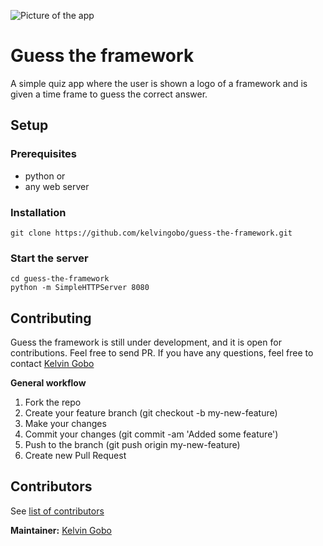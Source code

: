 ![Picture of the app](http://res.cloudinary.com/codehacks/image/upload/v1518420708/untitled_page.png)
# Guess the framework
A simple quiz app where the user is shown a logo of a framework and is given a time frame to guess the correct answer.

## Setup
### Prerequisites
* python or
* any web server

### Installation
```
git clone https://github.com/kelvingobo/guess-the-framework.git
```
### Start the server
```
cd guess-the-framework
python -m SimpleHTTPServer 8080
```
## Contributing
Guess the framework is still under development, and it is open for contributions. Feel free to send PR. If you have any questions, feel free to contact [Kelvin Gobo](https://twitter.com/kelvingobo)

**General workflow**
1. Fork the repo
1. Create your feature branch (git checkout -b my-new-feature)
1. Make your changes
1. Commit your changes (git commit -am 'Added some feature')
1. Push to the branch (git push origin my-new-feature)
1. Create new Pull Request

## Contributors
See [list of contributors](https://github.com/kelvingobo/guess-the-framework/graphs/contributors)

**Maintainer:** [Kelvin Gobo](https://github.com/kelvingobo)
